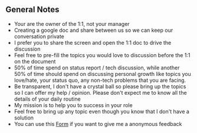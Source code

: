 ## General Notes

- Your are the owner of the 1:1, not your manager
- Creating a google doc and share between us so we can keep our conversation private
- I prefer you to share the screen and open the 1:1 doc to drive the discussion
- Feel free to pre-fill the topics you would love to discussion before the 1:1 on the document
- 50% of time spend on status report / tech discussion, while another 50% of time should spend on discussing personal growth like topics you love/hate, your status quo, any non-tech problems that you are facing.
- Be transparent, I don't have a crystal ball so please bring up the topics so I can offer my help / opinion. Please don't expect me to know all the details of your daily routine
- My mission is to help you to success in your role
- Feel free to bring up any topic even though you know that I don't have a solution
- You can use this [Form](https://docs.google.com/forms/d/e/1FAIpQLScUjq3rHuIMvjGobyWJctQs2Lu7vEAs2KXuhT7y-8FzX2D2Vg/viewform) if you want to give me a anonymous feedback 

